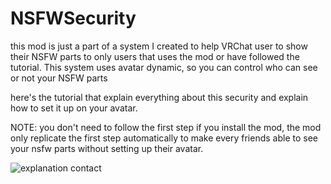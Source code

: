 # NSFWSecurity
this mod is just a part of a system I created to help VRChat user to show their NSFW parts to only users that uses the mod or have followed the tutorial.
This system uses avatar dynamic, so you can control who can see or not your NSFW parts

here's the tutorial that explain everything about this security and explain how to set it up on your avatar.

NOTE: you don't need to follow the first step if you install the mod, the mod only replicate the first step automatically to make every friends able to see your nsfw parts without setting up their avatar.

![explanation contact](https://user-images.githubusercontent.com/105324070/171458024-1f34be16-643f-4f21-978e-fcc5925050d3.png)
